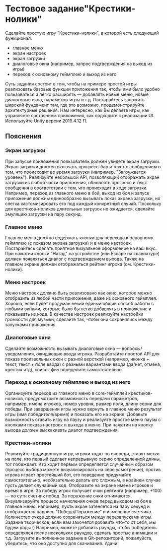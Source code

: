 # Тестовое задание"Крестики-нолики"
Сделайте простую игру "Крестики-нолики", в которой есть следующий функционал:
- главное меню
- экран настроек
- экран загрузки
- диалоговые окна (например, запрос подтверждения на выход из игры)
- переход к основному геймплею и выход из него

Суть задания состоит в том, чтобы на примере простой игры реализовать базовые функции
приложения так, чтобы ими было удобно пользоваться и легко расширять — добавлять новые меню,
новые диалоговые окна, параметры игры и т.д.
Постарайтесь заложить широкий фундамент там, где это возможно, продемонстрируйте
архитектурные решения. Нам интересно, как Вы делаете игры, как управляете состоянием
приложения, как подходите к реализации UI.
Используйте Unity версии 2019.4.12 f1.
## Пояснения
### Экран загрузки
При запуске приложения пользователь должен увидеть экран загрузки. Экран загрузки должен
включать прогресс-бар и текст с сообщением о том, что происходит во время загрузки (например,
"Загружается уровень"). Реализуйте небольшой API, позволяющий отображать экран загрузки из
любой части приложения, обновлять прогресс и текст сообщения в соответствии с тем, что
происходит в ходе загрузки.
Например, переход из главного меню в бой, выход из боя и запуск приложения должны
единообразно вызывать показ экрана загрузки, но слегка кастомизировать его под каждый
конкретный случай.
Поскольку для крестиков-ноликов длительных загрузок не ожидается, сделайте эмуляцию загрузки
на пару секунд.
### Главное меню
Главное меню должно содержать кнопки для перехода к основному геймплею (с показом экрана
загрузки) и в меню настроек. Постарайтесь сделать приятное визуальное оформление на ваш вкус.
При нажатии кнопки "Назад" на устройстве (или Escape на клавиатуре) должен появляться диалог с
подтверждением выхода.
Также на главном экране должен отображаться рейтинг игрока (см. Крестики-нолики).
### Меню настроек
Меню настроек должно быть реализовано как окно, которое можно отобразить из любой части
приложения, даже из основного геймплея. Хорошо, если будет продуман некий единый общий
способ работы с любыми окнами, которые было бы легко добавлять в приложение и показывать из
кода.
В качестве настроек реализуйте настройки громкости для музыки, сделайте так, чтобы они
сохранялись между запусками приложения.
### Диалоговые окна
Сделайте возможность вызывать диалоговые окна — вопросы/уведомления, ожидающие ввода
игрока. Разработайте простой API для показа произвольных окон с разной версткой (например,
иконка + текст, текст + поле ввода) с разными вариантами ввода (да/нет, отмена, крестик итд), список
фич определите самостоятельно.
### Переход к основному геймплею и выход из него
Организуйте переход из главного меню в core-геймплей крестиков-ноликов, предусмотрите
возможность передачи параметров, например, имена игроков, номер уровня, размер поля, длину
серии для победы. При завершении игры нужно вернуть в главное меню результат игры (имя
победителя/время) и показать его на экране. Добавьте возможность ставить игру на паузу и
реализуйте простое меню паузы с кнопками показа настроек и выхода в меню. При нажатии на
кнопку выхода должен выскакивать диалог подтверждения.
### Крестики-нолики
Реализуйте традиционную игру, игроки ходят по очереди, ставят метки на поле, кто первый сделает
непрерывную серию определенной длины, тот побеждает. Кто ходит первым определяется
случайным образом (процесс выбора можете визуализировать на свое усмотрение), против игрока
играет простейший бот, его поведение придумайте самостоятельно, необязательно делать его
сложным, в крайнем случае пусть делает случайный ход. Отобразите на экране имена игроков и
время в игре.
За победу игрок получает очки рейтинга (например, +100) — по сути счетчик побед. За поражение
очки отнимаются. Визуализируйте процесс начисления очков перед выходом из боя в главное меню,
например, пусть экран затеняется на пару секунд и отображается надпись "Победа/Поражение" и
изменение счетчика. Количество очков должно сохраняться между перезапусками игры.
Задание творческое, если вам захочется добавить что-то от себя, мы будем рады :) Например,
можете добавить раунды, чтобы победитель определялся после нескольких раундов, сделать
простые анимации и т.д.
Загрузите выполненное задание в Git-репозиторий, пожалуйста, убедитесь, что оно доступно
для скачивания. Удачи!
